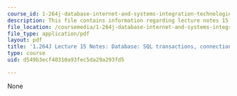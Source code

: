 ```yaml
---
course_id: 1-264j-database-internet-and-systems-integration-technologies-fall-2013
description: This file contains information regarding lecture notes 15.
file_location: /coursemedia/1-264j-database-internet-and-systems-integration-technologies-fall-2013/d549b3ecf40310a93fec5da29a293fd5_MIT1_264JF13_lect_15.pdf
file_type: application/pdf
layout: pdf
title: '1.264J Lecture 15 Notes: Database: SQL transactions, connections'
type: course
uid: d549b3ecf40310a93fec5da29a293fd5

---
```

None